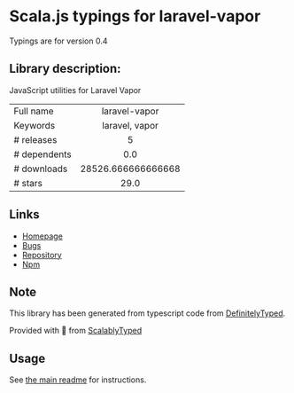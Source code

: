 
# Scala.js typings for laravel-vapor

Typings are for version 0.4

## Library description:
JavaScript utilities for Laravel Vapor

|                    |                 |
| ------------------ | :-------------: |
| Full name          | laravel-vapor |
| Keywords           | laravel, vapor |
| # releases         | 5 |
| # dependents       | 0.0 |
| # downloads        | 28526.666666666668 |
| # stars            | 29.0 |

## Links
- [Homepage](https://github.com/laravel/vapor-js)
- [Bugs](https://github.com/laravel/vapor-js/issues)
- [Repository](https://github.com/laravel/vapor-js)
- [Npm](https://www.npmjs.com/package/laravel-vapor)
    


## Note
This library has been generated from typescript code from [DefinitelyTyped](https://definitelytyped.org).

Provided with :purple_heart: from [ScalablyTyped](https://github.com/oyvindberg/ScalablyTyped)

## Usage
See [the main readme](../../readme.md) for instructions.



